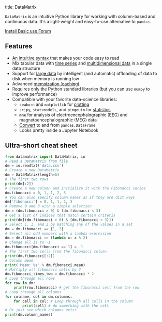 title: DataMatrix

`DataMatrix` is an intuitive Python library for working with column-based and continuous data. It's a light-weight and easy-to-use alternative to `pandas`.

<div class="btn-group" role="group" aria-label="...">
  <a role="button" class="btn btn-success" href="%url:install%">
		<span class="glyphicon glyphicon-download" aria-hidden="true"></span>
		Install
	 </a>
  <a role="button" class="btn btn-success" href="%url:basic%">
  <span class="glyphicon glyphicon-education" aria-hidden="true"></span>
  	Basic use
  </a>
  <a role="button" class="btn btn-success" href="http://forum.cogsci.nl/">
  <span class="glyphicon glyphicon-comment" aria-hidden="true"></span>
  Forum</a>
</div>


## Features

- [An intuitive syntax](%link:basic%) that makes your code easy to read
- Mix tabular data with [time series](%link:series%) and [multidimensional data](%link:multidimensional) in a single data structure
- Support for [large data](%link:largedata) by intelligent (and automatic) offloading of data to disk when memory is running low
- Advanced [memoization (caching)](%link:memoization%)
- Requires only the Python standard libraries (but you can use `numpy` to improve performance)
- Compatible with your favorite data-science libraries:
    - `seaborn` and `matplotlib` for [plotting](https://pythontutorials.eu/numerical/plotting)
    - `scipy`, `statsmodels`, and `pingouin` for [statistics](https://pythontutorials.eu/numerical/statistics)
    - `mne` for analysis of electroencephalographic (EEG) and magnetoencephalographic (MEG) data
    - [Convert](%link:convert%) to and from `pandas.DataFrame`
    - Looks pretty inside a Jupyter Notebook


## Ultra-short cheat sheet

~~~python
from datamatrix import DataMatrix, io
# Read a DataMatrix from file
dm = io.readtxt('data.csv')
# Create a new DataMatrix
dm = DataMatrix(length=5)
# The first two rows
print(dm[:2])
# Create a new column and initialize it with the Fibonacci series
dm.fibonacci = 0, 1, 1, 2, 3
# You can also specify column names as if they are dict keys
dm['fibonacci'] = 0, 1, 1, 2, 3
# Remove 0 and 3 with a simple selection
dm = (dm.fibonacci > 0) & (dm.fibonacci < 3)
# Get a list of indices that match certain criteria
print(dm[(dm.fibonacci > 0) & (dm.fibonacci < 3)])
# Select 1, 1, and 2 by matching any of the values in a set
dm = dm.fibonacci == {1, 2}
# Select all odd numbers with a lambda expression
dm = dm.fibonacci == (lambda x: x % 2)
# Change all 1s to -1
dm.fibonacci[dm.fibonacci == 1] = -1
# The first two cells from the fibonacci column
print(dm.fibonacci[:2])
# Column mean
print('Mean: %s' % dm.fibonacci.mean)
# Multiply all fibonacci cells by 2
dm.fibonacci_times_two = dm.fibonacci * 2
# Loop through all rows
for row in dm:
    print(row.fibonacci) # get the fibonacci cell from the row
# Loop through all columns
for colname, col in dm.columns:
    for cell in col: # Loop through all cells in the column
        print(cell) # do something with the cell
# Or just see which columns exist
print(dm.column_names)
~~~
